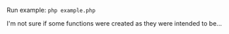 Run example: `php example.php`

I'm not sure if some functions were created as they were intended to be... 